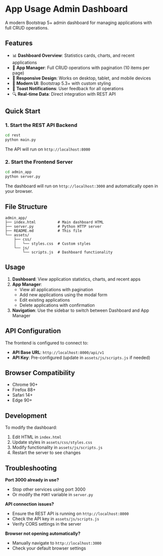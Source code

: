 # App Usage Admin Dashboard

A modern Bootstrap 5+ admin dashboard for managing applications with full CRUD operations.

## Features

- 📊 **Dashboard Overview**: Statistics cards, charts, and recent applications
- 🔧 **App Manager**: Full CRUD operations with pagination (10 items per page)
- 📱 **Responsive Design**: Works on desktop, tablet, and mobile devices
- 🎨 **Modern UI**: Bootstrap 5.3+ with custom styling
- 🔔 **Toast Notifications**: User feedback for all operations
- 🔍 **Real-time Data**: Direct integration with REST API

## Quick Start

### 1. Start the REST API Backend
```bash
cd rest
python main.py
```
The API will run on `http://localhost:8000`

### 2. Start the Frontend Server
```bash
cd admin_app
python server.py
```
The dashboard will run on `http://localhost:3000` and automatically open in your browser.

## File Structure

```
admin_app/
├── index.html          # Main dashboard HTML
├── server.py           # Python HTTP server
├── README.md           # This file
└── assets/
    ├── css/
    │   └── styles.css  # Custom styles
    └── js/
        └── scripts.js  # Dashboard functionality
```

## Usage

1. **Dashboard**: View application statistics, charts, and recent apps
2. **App Manager**: 
   - View all applications with pagination
   - Add new applications using the modal form
   - Edit existing applications
   - Delete applications with confirmation
3. **Navigation**: Use the sidebar to switch between Dashboard and App Manager

## API Configuration

The frontend is configured to connect to:
- **API Base URL**: `http://localhost:8000/api/v1`
- **API Key**: Pre-configured (update in `assets/js/scripts.js` if needed)

## Browser Compatibility

- Chrome 90+
- Firefox 88+
- Safari 14+
- Edge 90+

## Development

To modify the dashboard:
1. Edit HTML in `index.html`
2. Update styles in `assets/css/styles.css`
3. Modify functionality in `assets/js/scripts.js`
4. Restart the server to see changes

## Troubleshooting

**Port 3000 already in use?**
- Stop other services using port 3000
- Or modify the `PORT` variable in `server.py`

**API connection issues?**
- Ensure the REST API is running on `http://localhost:8000`
- Check the API key in `assets/js/scripts.js`
- Verify CORS settings in the server

**Browser not opening automatically?**
- Manually navigate to `http://localhost:3000`
- Check your default browser settings

